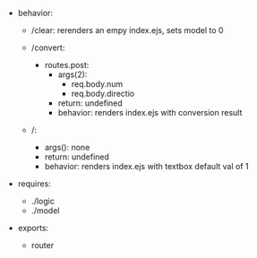 * behavior:
    * /clear: rerenders an empy index.ejs, sets model to 0
    * /convert:
        * routes.post:
            * args(2):
                * req.body.num
                * req.body.directio
            * return: undefined
            * behavior: renders index.ejs with conversion result

    * /:
        * args(): none
        * return: undefined
        * behavior: renders index.ejs with textbox default val of 1

* requires:
    * ./logic
    * ./model

* exports:
    * router
